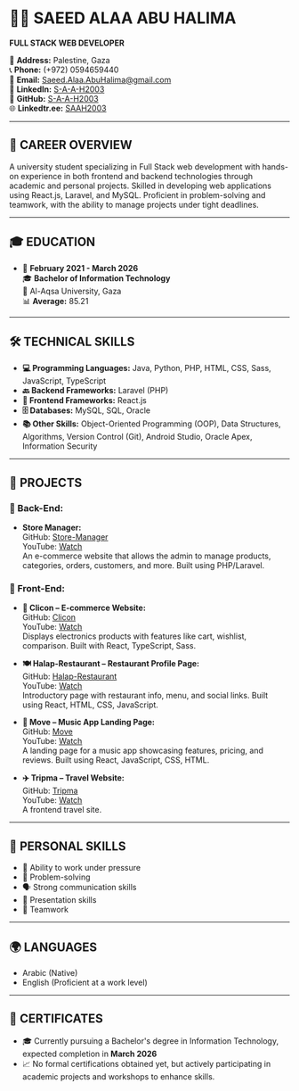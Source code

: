 # 👨‍💻 SAEED ALAA ABU HALIMA  
**FULL STACK WEB DEVELOPER**

📍 **Address:** Palestine, Gaza  
📞 **Phone:** (+972) 0594659440  
📧 **Email:** [Saeed.Alaa.AbuHalima@gmail.com](Saeed.Alaa.AbuHalima@gmail.com)    
🔗 **LinkedIn:** [S-A-A-H2003](https://linkedin.com/in/S-A-A-H2003)  
🐙 **GitHub:** [S-A-A-H2003](https://github.com/S-A-A-H2003)  
🌐 **Linkedtr.ee:** [SAAH2003](https://linktr.ee/SAAH2003)

---

## 🎯 CAREER OVERVIEW

A university student specializing in Full Stack web development with hands-on experience in both frontend and backend technologies through academic and personal projects. Skilled in developing web applications using React.js, Laravel, and MySQL. Proficient in problem-solving and teamwork, with the ability to manage projects under tight deadlines.

---

## 🎓 EDUCATION

- 📅 **February 2021 - March 2026**  
  🎓 **Bachelor of Information Technology**  
  🏫 Al-Aqsa University, Gaza  
  📊 **Average:** 85.21

---

## 🛠️ TECHNICAL SKILLS

- **💻 Programming Languages:** Java, Python, PHP, HTML, CSS, Sass, JavaScript, TypeScript  
- **🔙 Backend Frameworks:** Laravel (PHP)  
- **🎨 Frontend Frameworks:** React.js  
- **🗄️ Databases:** MySQL, SQL, Oracle  
- **📚 Other Skills:** Object-Oriented Programming (OOP), Data Structures, Algorithms, Version Control (Git), Android Studio, Oracle Apex, Information Security

---

## 🚀 PROJECTS

### 🔧 Back-End:
- **Store Manager:**  
  GitHub: [Store-Manager](https://github.com/S-A-A-H2003/Store-Manager)  
  YouTube: [Watch](https://youtu.be/lNIqyauMuD4?si=B3xsxqk9Tqp3Ti7W)  
  An e-commerce website that allows the admin to manage products, categories, orders, customers, and more. Built using   PHP/Laravel.

### 🎨 Front-End:

- **🛒 Clicon – E-commerce Website:**  
  GitHub: [Clicon](https://github.com/S-A-A-H2003/Clicon)  
  YouTube: [Watch](https://youtu.be/zHW4dtTEVqM?si=hRJKKcDMsX8Lku8T)  
  Displays electronics products with features like cart, wishlist, comparison. Built with React, TypeScript, Sass.

- **🍽️ Halap-Restaurant – Restaurant Profile Page:**  
  GitHub: [Halap-Restaurant](https://github.com/S-A-A-H2003/Halap-Resturent)  
  YouTube: [Watch](https://youtu.be/M1vgzBoGlLg?si=HJbDYEC-G5NZqmSe)  
  Introductory page with restaurant info, menu, and social links. Built using React, HTML, CSS, JavaScript.

- **🎵 Move – Music App Landing Page:**  
  GitHub: [Move](https://github.com/S-A-A-H2003/Move)  
  YouTube: [Watch](https://youtu.be/86L0k3WTROM?si=KbjL5E896bJh6A_M)  
  A landing page for a music app showcasing features, pricing, and reviews. Built using React, JavaScript, CSS, HTML.

- **✈️ Tripma – Travel Website:**  
  GitHub: [Tripma](https://github.com/S-A-A-H2003/Tripma)  
  YouTube: [Watch](https://youtu.be/bPxwHyd7etE?si=zbVRnahgPtpf4puj)  
  A frontend travel site.

---

## 🤹 PERSONAL SKILLS

- 💪 Ability to work under pressure  
- 🧠 Problem-solving  
- 🗣️ Strong communication skills  
- 🎤 Presentation skills  
- 🤝 Teamwork

---

## 🌍 LANGUAGES

-  Arabic (Native)  
-  English (Proficient at a work level)

---

## 📜 CERTIFICATES

- 🎓 Currently pursuing a Bachelor's degree in Information Technology, expected completion in **March 2026**  
- 📈 No formal certifications obtained yet, but actively participating in academic projects and workshops to enhance skills.
